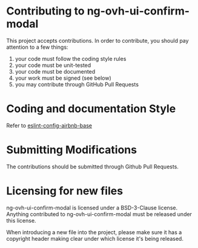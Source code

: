 # Contributing to ng-ovh-ui-confirm-modal

This project accepts contributions. In order to contribute, you should
pay attention to a few things:

1. your code must follow the coding style rules
2. your code must be unit-tested
3. your code must be documented
4. your work must be signed (see below)
5. you may contribute through GitHub Pull Requests

# Coding and documentation Style

Refer to [eslint-config-airbnb-base](https://github.com/airbnb/javascript/tree/master/packages/eslint-config-airbnb-base)

# Submitting Modifications

The contributions should be submitted through Github Pull Requests.

# Licensing for new files

ng-ovh-ui-confirm-modal is licensed under a BSD-3-Clause license. Anything
contributed to ng-ovh-ui-confirm-modal must be released under this license.

When introducing a new file into the project, please make sure it has a
copyright header making clear under which license it's being released.
